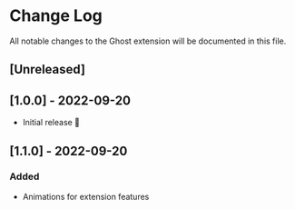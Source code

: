 # Change Log

All notable changes to the Ghost extension will be documented in this file.

## [Unreleased]

## [1.0.0] - 2022-09-20
- Initial release 🎉

## [1.1.0] - 2022-09-20
### Added
- Animations for extension features